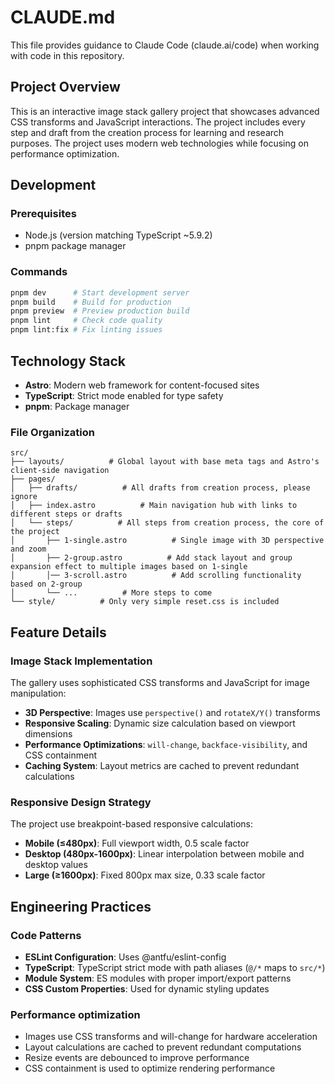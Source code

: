 # CLAUDE.md

This file provides guidance to Claude Code (claude.ai/code) when working with code in this repository.

## Project Overview

This is an interactive image stack gallery project that showcases advanced CSS transforms and JavaScript interactions. The project includes every step and draft from the creation process for learning and research purposes. The project uses modern web technologies while focusing on performance optimization.

## Development

### Prerequisites
- Node.js (version matching TypeScript ~5.9.2)
- pnpm package manager

### Commands

```bash
pnpm dev      # Start development server
pnpm build    # Build for production
pnpm preview  # Preview production build
pnpm lint     # Check code quality
pnpm lint:fix # Fix linting issues
```

## Technology Stack

- **Astro**: Modern web framework for content-focused sites
- **TypeScript**: Strict mode enabled for type safety
- **pnpm**: Package manager

### File Organization

```
src/
├── layouts/          # Global layout with base meta tags and Astro's client-side navigation
├── pages/
│   ├── drafts/          # All drafts from creation process, please ignore
│   ├── index.astro          # Main navigation hub with links to different steps or drafts
│   └── steps/          # All steps from creation process, the core of the project
│       ├── 1-single.astro          # Single image with 3D perspective and zoom
│       ├── 2-group.astro          # Add stack layout and group expansion effect to multiple images based on 1-single
│       │── 3-scroll.astro          # Add scrolling functionality based on 2-group
│       └── ...          # More steps to come
└── style/          # Only very simple reset.css is included
```

## Feature Details

### Image Stack Implementation

The gallery uses sophisticated CSS transforms and JavaScript for image manipulation:

- **3D Perspective**: Images use `perspective()` and `rotateX/Y()` transforms
- **Responsive Scaling**: Dynamic size calculation based on viewport dimensions
- **Performance Optimizations**: `will-change`, `backface-visibility`, and CSS containment
- **Caching System**: Layout metrics are cached to prevent redundant calculations

### Responsive Design Strategy

The project use breakpoint-based responsive calculations:

- **Mobile (≤480px)**: Full viewport width, 0.5 scale factor
- **Desktop (480px-1600px)**: Linear interpolation between mobile and desktop values
- **Large (≥1600px)**: Fixed 800px max size, 0.33 scale factor

## Engineering Practices

### Code Patterns

- **ESLint Configuration**: Uses @antfu/eslint-config
- **TypeScript**: TypeScript strict mode with path aliases (`@/*` maps to `src/*`)
- **Module System**: ES modules with proper import/export patterns
- **CSS Custom Properties**: Used for dynamic styling updates

### Performance optimization

- Images use CSS transforms and will-change for hardware acceleration
- Layout calculations are cached to prevent redundant computations
- Resize events are debounced to improve performance
- CSS containment is used to optimize rendering performance
